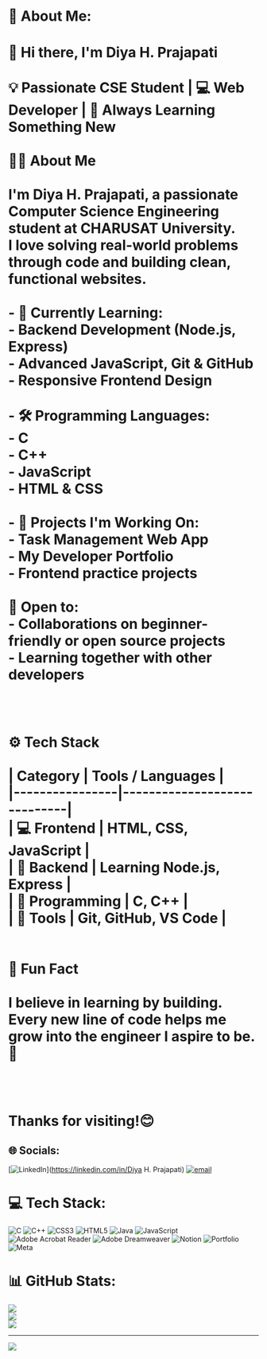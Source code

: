 # 💫 About Me:
# 👋 Hi there, I'm Diya H. Prajapati<br><br>💡 Passionate CSE Student | 💻 Web Developer | 🚀 Always Learning Something New<br><br>👩‍💻 About Me<br><br>I'm Diya H. Prajapati, a passionate Computer Science Engineering student at **CHARUSAT University**.  <br>I love solving real-world problems through code and building clean, functional websites.<br><br>- 🎯 Currently Learning:  <br>  - Backend Development (Node.js, Express)  <br>  - Advanced JavaScript, Git & GitHub  <br>  - Responsive Frontend Design  <br><br>- 🛠️ Programming Languages:  <br>  - C  <br>  - C++  <br>  - JavaScript  <br>  - HTML & CSS  <br><br>- 💼 Projects I'm Working On:  <br>  - Task Management Web App  <br>  - My Developer Portfolio  <br>  - Frontend practice projects<br><br>🤝 Open to:  <br>  - Collaborations on beginner-friendly or open source projects  <br>  - Learning together with other developers<br><br><br><br>⚙️ Tech Stack<br><br>| Category       | Tools / Languages           |<br>|----------------|-----------------------------|<br>| 💻 Frontend     | HTML, CSS, JavaScript       |<br>| 🔧 Backend      | Learning Node.js, Express   |<br>| 🧠 Programming  | C, C++                      |<br>| 🔧 Tools        | Git, GitHub, VS Code        |<br><br><br> 🌟 Fun Fact<br><br>I believe in learning by building.<br>Every new line of code helps me grow into the engineer I aspire to be. 🚀<br><br><br><br>Thanks for visiting!😊  <br>


## 🌐 Socials:
[![LinkedIn](https://img.shields.io/badge/LinkedIn-%230077B5.svg?logo=linkedin&logoColor=white)](https://linkedin.com/in/Diya H. Prajapati) [![email](https://img.shields.io/badge/Email-D14836?logo=gmail&logoColor=white)](mailto:diyap2359@gmail.com) 

# 💻 Tech Stack:
![C](https://img.shields.io/badge/c-%2300599C.svg?style=for-the-badge&logo=c&logoColor=white) ![C++](https://img.shields.io/badge/c++-%2300599C.svg?style=for-the-badge&logo=c%2B%2B&logoColor=white) ![CSS3](https://img.shields.io/badge/css3-%231572B6.svg?style=for-the-badge&logo=css3&logoColor=white) ![HTML5](https://img.shields.io/badge/html5-%23E34F26.svg?style=for-the-badge&logo=html5&logoColor=white) ![Java](https://img.shields.io/badge/java-%23ED8B00.svg?style=for-the-badge&logo=openjdk&logoColor=white) ![JavaScript](https://img.shields.io/badge/javascript-%23323330.svg?style=for-the-badge&logo=javascript&logoColor=%23F7DF1E) ![Adobe Acrobat Reader](https://img.shields.io/badge/Adobe%20Acrobat%20Reader-EC1C24.svg?style=for-the-badge&logo=Adobe%20Acrobat%20Reader&logoColor=white) ![Adobe Dreamweaver](https://img.shields.io/badge/Adobe%20Dreamweaver-FF61F6.svg?style=for-the-badge&logo=Adobe%20Dreamweaver&logoColor=white) ![Notion](https://img.shields.io/badge/Notion-%23000000.svg?style=for-the-badge&logo=notion&logoColor=white) ![Portfolio](https://img.shields.io/badge/Portfolio-%23000000.svg?style=for-the-badge&logo=firefox&logoColor=#FF7139) ![Meta](https://img.shields.io/badge/Meta-%230467DF.svg?style=for-the-badge&logo=Meta&logoColor=white)
# 📊 GitHub Stats:
![](https://github-readme-stats.vercel.app/api?username=Diyap235&theme=blue-green&hide_border=false&include_all_commits=false&count_private=false)<br/>
![](https://nirzak-streak-stats.vercel.app/?user=Diyap235&theme=blue-green&hide_border=false)<br/>
![](https://github-readme-stats.vercel.app/api/top-langs/?username=Diyap235&theme=blue-green&hide_border=false&include_all_commits=false&count_private=false&layout=compact)

---
[![](https://visitcount.itsvg.in/api?id=Diyap235&icon=0&color=0)](https://visitcount.itsvg.in)

<!-- Proudly created with GPRM ( https://gprm.itsvg.in ) -->
